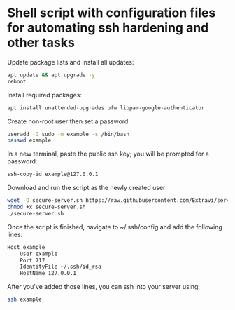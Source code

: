 # Shell script with configuration files for automating ssh hardening and other tasks 

Update package lists and install all updates:

```bash
apt update && apt upgrade -y
reboot
```

Install required packages:

```bash
apt install unattended-upgrades ufw libpam-google-authenticator
```

Create non-root user then set a password:

```bash
useradd -G sudo -m example -s /bin/bash
passwd example
```

In a new terminal, paste the public ssh key; you will be prompted for a password:

```bash
ssh-copy-id example@127.0.0.1
```

Download and run the script as the newly created user:

```bash
wget -O secure-server.sh https://raw.githubusercontent.com/Extravi/server-security/main/secure-server.sh
chmod +x secure-server.sh
./secure-server.sh
```


Once the script is finished, navigate to ~/.ssh/config and add the following lines:

```bash
Host example
	User example
	Port 717
	IdentityFile ~/.ssh/id_rsa
	HostName 127.0.0.1
```

After you've added those lines, you can ssh into your server using:

```bash
ssh example
```

